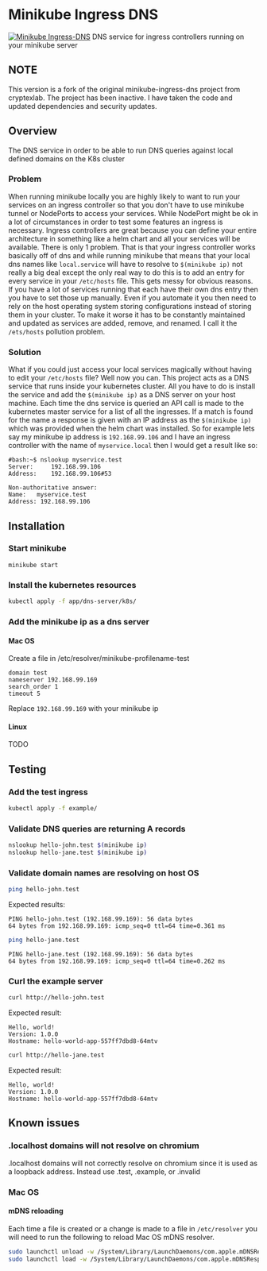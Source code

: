 # Minikube Ingress DNS
[![Minikube Ingress-DNS](https://github.com/cirix/minikube-ingress-dns/actions/workflows/minikube-ingerss-dns.yml/badge.svg)](https://github.com/cirix/minikube-ingress-dns/actions/workflows/minikube-ingress-dns.yml)
DNS service for ingress controllers running on your minikube server

## NOTE
This version is a fork of the original minikube-ingress-dns project from cryptexlab. The project has been inactive. I have taken the code and updated dependencies and security updates.
## Overview
The DNS service in order to be able to run DNS queries against local defined domains on the K8s cluster
### Problem
When running minikube locally you are highly likely to want to run your services on an ingress controller so that you don't have to use minikube tunnel or NodePorts to access your services. While NodePort might be ok in a lot of circumstances in order to test some features an ingress is necessary. Ingress controllers are great because you can define your entire architecture in something like a helm chart and all your services will be available. There is only 1 problem. That is that your ingress controller works basically off of dns and while running minikube that means that your local dns names like `local.service` will have to resolve to `$(minikube ip)` not really a big deal except the only real way to do this is to add an entry for every service in your `/etc/hosts` file. This gets messy for obvious reasons. If you have a lot of services running that each have their own dns entry then you have to set those up manually. Even if you automate it you then need to rely on the host operating system storing configurations instead of storing them in your cluster. To make it worse it has to be constantly maintained and updated as services are added, remove, and renamed. I call it the `/ets/hosts` pollution problem.

### Solution
What if you could just access your local services magically without having to edit your `/etc/hosts` file? Well now you can. This project acts as a DNS service that runs inside your kubernetes cluster. All you have to do is install the service and add the `$(minikube ip)` as a DNS server on your host machine. Each time the dns service is queried an API call is made to the kubernetes master service for a list of all the ingresses. If a match is found for the name a response is given with an IP address as the `$(minikube ip)` which was provided when the helm chart was installed. So for example lets say my minikube ip address is `192.168.99.106` and I have an ingress controller with the name of `myservice.local` then I would get a result like so: 

```text
#bash:~$ nslookup myservice.test
Server:		192.168.99.106
Address:	192.168.99.106#53

Non-authoritative answer:
Name:	myservice.test
Address: 192.168.99.106
```

## Installation

### Start minikube
```
minikube start
```

### Install the kubernetes resources
```bash
kubectl apply -f app/dns-server/k8s/
```

### Add the minikube ip as a dns server

#### Mac OS
Create a file in /etc/resolver/minikube-profilename-test
```
domain test
nameserver 192.168.99.169
search_order 1
timeout 5
```
Replace `192.168.99.169` with your minikube ip

#### Linux

TODO

## Testing

### Add the test ingress
```bash
kubectl apply -f example/
```

### Validate DNS queries are returning A records
```bash
nslookup hello-john.test $(minikube ip)
nslookup hello-jane.test $(minikube ip)
```

### Validate domain names are resolving on host OS
```bash
ping hello-john.test
```
Expected results:
```text
PING hello-john.test (192.168.99.169): 56 data bytes
64 bytes from 192.168.99.169: icmp_seq=0 ttl=64 time=0.361 ms
```
```bash
ping hello-jane.test
```
```text
PING hello-jane.test (192.168.99.169): 56 data bytes
64 bytes from 192.168.99.169: icmp_seq=0 ttl=64 time=0.262 ms
```

### Curl the example server
```bash
curl http://hello-john.test
```
Expected result:
```text
Hello, world!
Version: 1.0.0
Hostname: hello-world-app-557ff7dbd8-64mtv
```
```bash
curl http://hello-jane.test
```
Expected result:
```text
Hello, world!
Version: 1.0.0
Hostname: hello-world-app-557ff7dbd8-64mtv
```

## Known issues

### .localhost domains will not resolve on chromium
.localhost domains will not correctly resolve on chromium since it is used as a loopback address. Instead use .test, .example, or .invalid

### Mac OS

#### mDNS reloading
Each time a file is created or a change is made to a file in `/etc/resolver` you will need to run the following to reload Mac OS mDNS resolver.
```bash
sudo launchctl unload -w /System/Library/LaunchDaemons/com.apple.mDNSResponder.plist
sudo launchctl load -w /System/Library/LaunchDaemons/com.apple.mDNSResponder.plist
```
